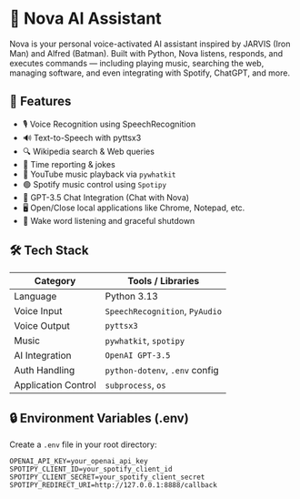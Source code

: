 # 🦾 Nova AI Assistant

Nova is your personal voice-activated AI assistant inspired by JARVIS (Iron Man) and Alfred (Batman). Built with Python, Nova listens, responds, and executes commands — including playing music, searching the web, managing software, and even integrating with Spotify, ChatGPT, and more.

## 🚀 Features

- 🎙️ Voice Recognition using SpeechRecognition
- 🔊 Text-to-Speech with pyttsx3
- 🔍 Wikipedia search & Web queries
- 📅 Time reporting & jokes
- 🎵 YouTube music playback via `pywhatkit`
- 🟢 Spotify music control using `Spotipy`
- 🧠 GPT-3.5 Chat Integration (Chat with Nova)
- 🖥️ Open/Close local applications like Chrome, Notepad, etc.
- 🛑 Wake word listening and graceful shutdown

## 🛠️ Tech Stack

| Category       | Tools / Libraries |
|----------------|------------------|
| Language       | Python 3.13       |
| Voice Input    | `SpeechRecognition`, `PyAudio` |
| Voice Output   | `pyttsx3`         |
| Music          | `pywhatkit`, `spotipy` |
| AI Integration | `OpenAI GPT-3.5` |
| Auth Handling  | `python-dotenv`, `.env` config |
| Application Control | `subprocess`, `os` |

## 🔒 Environment Variables (.env)

Create a `.env` file in your root directory:

```env
OPENAI_API_KEY=your_openai_api_key
SPOTIPY_CLIENT_ID=your_spotify_client_id
SPOTIPY_CLIENT_SECRET=your_spotify_client_secret
SPOTIPY_REDIRECT_URI=http://127.0.0.1:8888/callback

